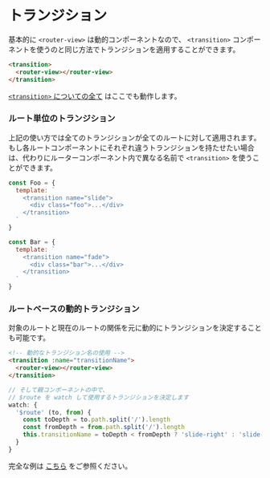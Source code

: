 # トランジション

基本的に `<router-view>` は動的コンポーネントなので、 `<transition>` コンポーネントを使うのと同じ方法でトランジションを適用することができます。

``` html
<transition>
  <router-view></router-view>
</transition>
```

[`<transition>` についての全て](http://vuejs.org/guide/transitions.html) はここでも動作します。

### ルート単位のトランジション

上記の使い方では全てのトランジションが全てのルートに対して適用されます。もし各ルートコンポーネントにそれぞれ違うトランジションを持たせたい場合は、代わりにルーターコンポーネント内で異なる名前で `<transition>` を使うことができます。

``` js
const Foo = {
  template: `
    <transition name="slide">
      <div class="foo">...</div>
    </transition>
  `
}

const Bar = {
  template: `
    <transition name="fade">
      <div class="bar">...</div>
    </transition>
  `
}
```

### ルートベースの動的トランジション

対象のルートと現在のルートの関係を元に動的にトランジションを決定することも可能です。

``` html
<!-- 動的なトランジション名の使用 -->
<transition :name="transitionName">
  <router-view></router-view>
</transition>
```

``` js
// そして親コンポーネントの中で、
// $route を watch して使用するトランジションを決定します
watch: {
  '$route' (to, from) {
    const toDepth = to.path.split('/').length
    const fromDepth = from.path.split('/').length
    this.transitionName = toDepth < fromDepth ? 'slide-right' : 'slide-left'
  }
}
```

完全な例は [こちら](https://github.com/vuejs/vue-router/blob/dev/examples/transitions/app.js) をご参照ください。
